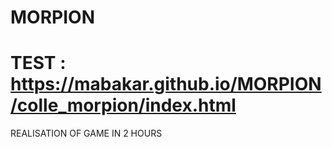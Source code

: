 # MORPION
# TEST : https://mabakar.github.io/MORPION/colle_morpion/index.html
REALISATION OF GAME IN 2 HOURS 
